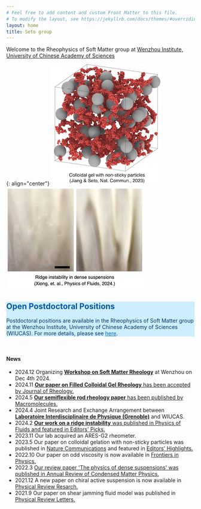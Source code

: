 ```yaml
---
# Feel free to add content and custom Front Matter to this file.
# To modify the layout, see https://jekyllrb.com/docs/themes/#overriding-theme-defaults
layout: home
title: Seto group
---
```


Welcome to the Rheophysics of Soft Matter group at [Wenzhou Institute, University of Chinese Academy of Sciences](https://wiucas.ac.cn/en/)

{: align="center"}
[![Sticky particles with non-sticky granular fillers](/assets/img/sticky-nonsticky-gel.jpg)](https://www.nature.com/articles/s41467-023-38461-1)
&emsp;&emsp;&emsp;
[![Ridge instability in dense suspensions](/assets/img/ridge_instability.jpg)](https://pubs.aip.org/aip/pof/article/36/2/024111/3262480/Ridge-instability-in-dense-suspensions-caused-by?searchresult=1)

<div class="card" style="background-color: #cceeff; color: #003366;">
  <div class="card-content">
    <h2 class="title is-4" style="color: #0055aa;">Open Postdoctoral Positions</h2>
    <p>Postdoctoral positions are available in the Rheophysics of Soft Matter group at the Wenzhou Institute, University of Chinese Academy of Sciences (WIUCAS). For more details, please see <a href="/JoinUs/" style="color: #0066cc;">here</a>. </p>
  </div>
</div>
<br>

#### News

- 2024.12 Organizing [**Workshop on Soft Matter Rheology**](/workshops/) at Wenzhou on Dec 4th 2024.
- 2024.11 [**Our paper on Filled Colloidal Gel Rheology** has been accepted by Journal of Rheology.](https://arxiv.org/abs/2311.08751)
- 2024.5 [**Our semiflexible rod rheology paper** has been published by Macromolecules.](https://doi.org/10.1021/acs.macromol.4c00532)
- 2024.4 Joint Research and Exchange Arrangement between [**Laboratoire Interdisciplinaire de Physique (Grenoble)**](https://liphy.univ-grenoble-alpes.fr/en) and WIUCAS.
- 2024.2 [**Our work on a ridge instability** was published in Physics of Fluids and featured in Editors' Picks.](https://pubs.aip.org/aip/pof/article/36/2/024111/3262480/Ridge-instability-in-dense-suspensions-caused-by?searchresult=1)
- 2023.11 Our lab acquired an ARES-G2 rheometer.
- 2023.5 Our paper on colloidal gelation with non-sticky particles was published in [Nature Communications](https://doi.org/10.1038/s41467-023-38461-1) and featured in [Editors' Highlights.](https://www.nature.com/collections/hjhbgijcei)
- 2022.10 Our paper on odd viscosity is now available in [Frontiers in Physics.](https://www.frontiersin.org/articles/10.3389/fphy.2022.951465/abstract)
- 2022.3 [Our review paper 'The physics of dense suspensions' was published in Annual Review of Condensed Matter Physics.](https://doi.org/10.1146/annurev-conmatphys-031620-105938)
- 2021.12 A new paper on chiral active suspension is now available in [Physical Review Resarch.](https://doi.org/10.1103/PhysRevResearch.3.043229)
- 2021.9 Our paper on shear jamming fluid model was published in [Physical Review Letters.](https://doi.org/10.1103/PhysRevLett.127.138001) 


